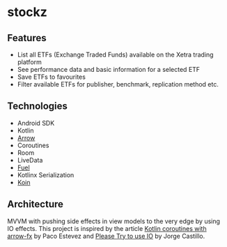 # stockz

## Features
- List all ETFs (Exchange Traded Funds) available on the Xetra trading platform
- See performance data and basic information for a selected ETF
- Save ETFs to favourites
- Filter available ETFs for publisher, benchmark, replication method etc.

## Technologies
- Android SDK
- Kotlin
- [Arrow](https://arrow-kt.io/) 
- Coroutines
- Room
- LiveData
- [Fuel](https://github.com/kittinunf/fuel)
- Kotlinx Serialization
- [Koin](https://insert-koin.io/) 

## Architecture
MVVM with pushing side effects in view models to the very edge by using IO effects.
This project is inspired by the article [Kotlin coroutines with arrow-fx](https://www.pacoworks.com/2019/12/15/kotlin-coroutines-with-arrow-fx/) by Paco Estevez and [Please Try to use IO](https://jorgecastillo.dev/please-try-to-use-io) by Jorge Castillo.